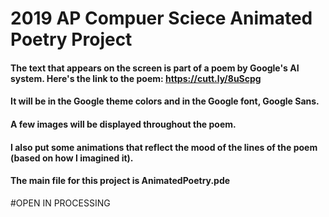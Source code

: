 # 2019 AP Compuer Sciece Animated Poetry Project 
#### The text that appears on the screen is part of a poem by Google's AI system. Here's the link to the poem: https://cutt.ly/8uScpg
#### It will be in the Google theme colors and in the Google font, Google Sans.
#### A few images will be displayed throughout the poem.
#### I also put some animations that reflect the mood of the lines of the poem (based on how I imagined it).

#### The main file for this project is AnimatedPoetry.pde

#OPEN IN PROCESSING
